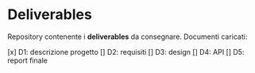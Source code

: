 # Deliverables
Repository contenente i **deliverables** da consegnare. Documenti 
caricati:

[x] D1: descrizione progetto
[] D2: requisiti
[] D3: design
[] D4: API
[] D5: report finale
